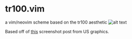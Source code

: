 # tr100.vim
a vim/neovim scheme based on the tr100 aesthetic
![alt text](https://github.com/l-snq/tr100.vim/blob/main/img/screenshot.png)

Based off of [this](https://x.com/usgraphics/status/1977780917059137735/photo/1) screenshot post from US graphics.
